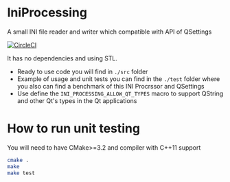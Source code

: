 # IniProcessing
A small INI file reader and writer which compatible with API of QSettings

[![CircleCI](https://circleci.com/gh/WohlSoft/IniProcessing.svg?style=svg)](https://circleci.com/gh/WohlSoft/IniProcessing)

It has no dependencies and using STL.

* Ready to use code you will find in `./src` folder
* Example of usage and unit tests you can find in the `./test` folder where you also can find a benchmark of this INI Procrssor and QSettings
* Use define the `INI_PROCESSING_ALLOW_QT_TYPES` macro to support QString and other Qt's types in the Qt applications

# How to run unit testing

You will need to have CMake>=3.2 and compiler with C++11 support
```bash
cmake .
make
make test
```

